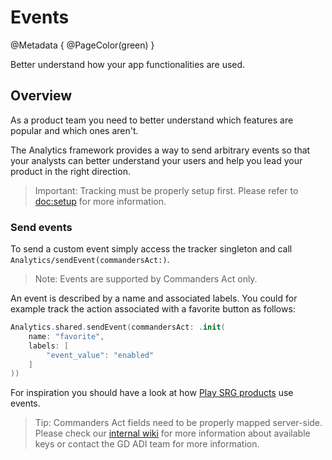 # Events

@Metadata {
    @PageColor(green)
}

Better understand how your app functionalities are used.

## Overview

As a product team you need to better understand which features are popular and which ones aren't.

The Analytics framework provides a way to send arbitrary events so that your analysts can better understand your users and help you lead your product in the right direction.

> Important: Tracking must be properly setup first. Please refer to <doc:setup> for more information.

### Send events

To send a custom event simply access the tracker singleton and call ``Analytics/sendEvent(commandersAct:)``.

> Note: Events are supported by Commanders Act only.

An event is described by a name and associated labels. You could for example track the action associated with a favorite button as follows:

```swift
Analytics.shared.sendEvent(commandersAct: .init(
    name: "favorite",
    labels: [
        "event_value": "enabled"
    ]
))
```

For inspiration you should have a look at how [Play SRG products](https://confluence.srg.beecollaboration.com/display/SRGPLAY/Play+SRG+native+click+and+hidden+analytics+events) use events.

> Tip: Commanders Act fields need to be properly mapped server-side. Please check our [internal wiki](https://confluence.srg.beecollaboration.com/pages/viewpage.action?pageId=13188692) for more information about available keys or contact the GD ADI team for more information.
